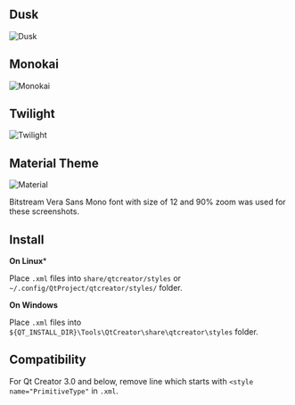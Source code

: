 Dusk
----
![Dusk][1]

Monokai
-------
![Monokai][2]

Twilight
--------
![Twilight][3]

Material Theme
--------
![Material][4]

Bitstream Vera Sans Mono font with size of 12 and 90% zoom was used for these screenshots.

Install
--------

**On Linux***

Place `.xml` files into `share/qtcreator/styles` or `~/.config/QtProject/qtcreator/styles/` folder.

**On Windows**

Place `.xml` files into `${QT_INSTALL_DIR}\Tools\QtCreator\share\qtcreator\styles` folder.

Compatibility
-------------

For Qt Creator 3.0 and below, remove line which starts with `<style name="PrimitiveType"` in `.xml`.

  [1]: http://i.imgur.com/xbQveHw.png
  [2]: http://i.imgur.com/Vjxpuer.png
  [3]: http://i.imgur.com/XT2Jlza.png
  [4]: http://i.imgur.com/fOsmpOj.png
